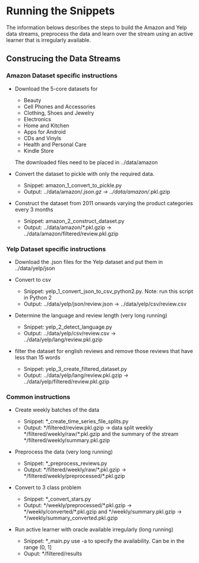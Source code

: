 # Running the Snippets

The information belows describes the steps to build the Amazon and Yelp data streams, preprocess the data and learn over the stream using an active learner that is irregularly available.

## Construcing the Data Streams

### Amazon Dataset specific instructions
+ Download the 5-core datasets for
	* Beauty
	* Cell Phones and Accessories
	* Clothing, Shoes and Jewelry
	* Electronics
	* Home and Kitchen
	* Apps for Android
	* CDs and Vinyls
	* Health and Personal Care
	* Kindle Store

	The downloaded files need to be placed in ../data/amazon

- Convert the dataset to pickle with only the required data.
	* Snippet: amazon_1_convert_to_pickle.py
	* Output: ../data/amazon/*.json.gz -> ../data/amazon/*.pkl.gzip

- Construct the dataset from 2011 onwards varying the product categories every 3 months
	* Snippet: amazon_2_construct_dataset.py
	* Output: ../data/amazon/*.pkl.gzip -> ../data/amazon/filtered/review.pkl.gzip

### Yelp Dataset specific instructions
- Download the .json files for the Yelp dataset and put them in ../data/yelp/json

- Convert to csv
	* Snippet: yelp_1_convert_json_to_csv_python2.py. Note: run this script in Python 2
	* Output: ../data/yelp/json/review.json -> ../data/yelp/csv/review.csv

- Determine the language and review length (very long running)
	* Snippet: yelp_2_detect_language.py
	* Output: ../data/yelp/csv/review.csv -> ../data/yelp/lang/review.pkl.gzip

- filter the dataset for english reviews and remove those reviews that have  less than 15 words
	* Snippet: yelp_3_create_filtered_dataset.py
	* Output: ../data/yelp/lang/review.pkl.gzip -> ../data/yelp/filtered/review.pkl.gzip

### Common instructions

- Create weekly batches of the data
	* Snippet: \*_create_time_series_file_splits.py
	* Output:  \*/filtered/review.pkl.gzip -> data split weekly \*/filtered/weekly/raw/\*.pkl.gzip and the summary of the stream \*/filtered/weekly/summary.pkl.gzip

- Preprocess the data (very long running)
	* Snippet: \*_preprocess_reviews.py
	* Output:  \*/filtered/weekly/raw/\*.pkl.gzip -> \*/filtered/weekly/preprocessed/\*.pkl.gzip

- Convert to 3 class problem
	* Snippet: \*_convert_stars.py
	* Output: \*/weekly/preprocessed/\*.pkl.gzip -> \*/weekly/converted/\*.pkl.gzip and \*/weekly/summary.pkl.gzip -> \*/weekly/summary_converted.pkl.gzip

- Run active learner with oracle available irregularly (long running)
	* Snippet: \*_main.py
		use -a to specify the availability. Can be in the range (0, 1]
	* Ouput: \*/filtered/results

